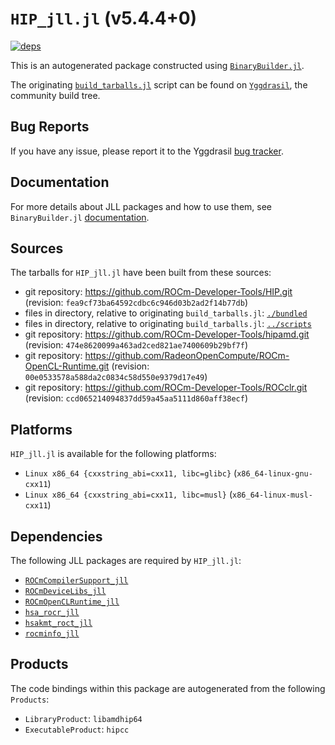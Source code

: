 # `HIP_jll.jl` (v5.4.4+0)

[![deps](https://juliahub.com/docs/HIP_jll/deps.svg)](https://juliahub.com/ui/Packages/HIP_jll/vP5rW?page=2)

This is an autogenerated package constructed using [`BinaryBuilder.jl`](https://github.com/JuliaPackaging/BinaryBuilder.jl).

The originating [`build_tarballs.jl`](https://github.com/JuliaPackaging/Yggdrasil/blob/c19fd99fdc5cbcd051784bdac82906b167736a2f/H/HIP/HIP@5.4.4/build_tarballs.jl) script can be found on [`Yggdrasil`](https://github.com/JuliaPackaging/Yggdrasil/), the community build tree.

## Bug Reports

If you have any issue, please report it to the Yggdrasil [bug tracker](https://github.com/JuliaPackaging/Yggdrasil/issues).

## Documentation

For more details about JLL packages and how to use them, see `BinaryBuilder.jl` [documentation](https://docs.binarybuilder.org/stable/jll/).

## Sources

The tarballs for `HIP_jll.jl` have been built from these sources:

* git repository: https://github.com/ROCm-Developer-Tools/HIP.git (revision: `fea9cf73ba64592cdbc6c946d03b2ad2f14b77db`)
* files in directory, relative to originating `build_tarballs.jl`: [`./bundled`](https://github.com/JuliaPackaging/Yggdrasil/tree/c19fd99fdc5cbcd051784bdac82906b167736a2f/H/HIP/HIP@5.4.4/bundled)
* files in directory, relative to originating `build_tarballs.jl`: [`../scripts`](https://github.com/JuliaPackaging/Yggdrasil/tree/c19fd99fdc5cbcd051784bdac82906b167736a2f/H/HIP/HIP@5.4.4/scripts)
* git repository: https://github.com/ROCm-Developer-Tools/hipamd.git (revision: `474e8620099a463ad2ced821ae7400609b29bf7f`)
* git repository: https://github.com/RadeonOpenCompute/ROCm-OpenCL-Runtime.git (revision: `00e0533578a588da2c0834c58d550e9379d17e49`)
* git repository: https://github.com/ROCm-Developer-Tools/ROCclr.git (revision: `ccd065214094837dd59a45aa5111d860aff38ecf`)

## Platforms

`HIP_jll.jl` is available for the following platforms:

* `Linux x86_64 {cxxstring_abi=cxx11, libc=glibc}` (`x86_64-linux-gnu-cxx11`)
* `Linux x86_64 {cxxstring_abi=cxx11, libc=musl}` (`x86_64-linux-musl-cxx11`)

## Dependencies

The following JLL packages are required by `HIP_jll.jl`:

* [`ROCmCompilerSupport_jll`](https://github.com/JuliaBinaryWrappers/ROCmCompilerSupport_jll.jl)
* [`ROCmDeviceLibs_jll`](https://github.com/JuliaBinaryWrappers/ROCmDeviceLibs_jll.jl)
* [`ROCmOpenCLRuntime_jll`](https://github.com/JuliaBinaryWrappers/ROCmOpenCLRuntime_jll.jl)
* [`hsa_rocr_jll`](https://github.com/JuliaBinaryWrappers/hsa_rocr_jll.jl)
* [`hsakmt_roct_jll`](https://github.com/JuliaBinaryWrappers/hsakmt_roct_jll.jl)
* [`rocminfo_jll`](https://github.com/JuliaBinaryWrappers/rocminfo_jll.jl)

## Products

The code bindings within this package are autogenerated from the following `Products`:

* `LibraryProduct`: `libamdhip64`
* `ExecutableProduct`: `hipcc`
